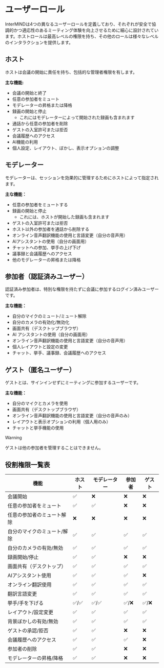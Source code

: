# ユーザーロール

InterMINDは4つの異なるユーザーロールを定義しており、それぞれが安全で協調的かつ適応性のあるミーティング体験を向上させるために細心に設計されています。ホストロールは最高レベルの権限を持ち、その他のロールは様々なレベルのインタラクションを提供します。

## ホスト

ホストは会議の開始に責任を持ち、包括的な管理者権限を有します。

**主な機能:**

- 会議の開始と終了
- 任意の参加者をミュート
- モデレーターの昇格または降格
- 録画の開始と停止
  - これにはモデレーターによって開始された録画も含まれます
- 通話から任意の参加者を削除
- ゲストの入室許可または拒否
- 会議履歴へのアクセス
- AI機能の利用
- 個人設定、レイアウト、ぼかし、表示オプションの調整

## モデレーター

モデレーターは、セッションを効果的に管理するためにホストによって指定されます。

**主な機能：**

- 任意の参加者をミュートする
- 録画の開始と停止
  - これには、ホストが開始した録画も含まれます
- ゲストの入室許可または拒否
- ホスト以外の参加者を通話から削除する
- オンライン音声翻訳機能の使用と言語変更（自分の音声用）
- AIアシスタントの使用（自分の画面用）
- チャットへの参加、挙手の上げ下げ
- 議事録と会議履歴へのアクセス
- 他のモデレーターの昇格または降格

## 参加者（認証済みユーザー）

認証済み参加者は、特別な権限を持たずに会議に参加するログイン済みユーザーです。

**主な機能：**

- 自分のマイクのミュート/ミュート解除
- 自分のカメラの有効化/無効化
- 画面共有（デスクトップブラウザ）
- AI アシスタントの使用（自分の画面用）
- オンライン音声翻訳機能の使用と言語変更（自分の音声用）
- 個人レイアウトと設定の変更
- チャット、挙手、議事録、会議履歴へのアクセス

## ゲスト（匿名ユーザー）

ゲストとは、サインインせずにミーティングに参加するユーザーです。

**主な機能：**

- 自分のマイクとカメラを使用
- 画面共有（デスクトップブラウザ）
- オンライン音声翻訳機能の使用と言語変更（自分の音声のみ）
- レイアウトと表示オプションの利用（個人用のみ）
- チャットと挙手機能の使用

> [!WARNING]
> ゲストは他の参加者を管理することはできません。

## 役割権限一覧表

| 機能                        | ホスト | モデレーター | 参加者 | ゲスト |
| --------------------------- | ------ | ------------ | ------ | ------ |
| 会議開始                    | ✅     | ❌           | ❌     | ❌     |
| 任意の参加者をミュート      | ✅     | ✅           | ❌     | ❌     |
| 任意の参加者のミュート解除  | ❌     | ❌           | ❌     | ❌     |
| 自分のマイクのミュート/解除 | ✅     | ✅           | ✅     | ✅     |
| 自分のカメラの有効/無効     | ✅     | ✅           | ✅     | ✅     |
| 録画開始/停止               | ✅     | ✅           | ❌     | ❌     |
| 画面共有（デスクトップ）    | ✅     | ✅           | ✅     | ✅     |
| AIアシスタント使用          | ✅     | ✅           | ✅     | ❌     |
| オンライン翻訳使用          | ✅     | ✅           | ✅     | ✅     |
| 翻訳言語変更                | ✅     | ✅           | ✅     | ✅     |
| 挙手/手を下げる             | ✅/✅  | ✅/✅        | ✅/❌  | ✅/❌  |
| レイアウト/設定変更         | ✅     | ✅           | ✅     | ✅     |
| 背景ぼかしの有効/無効       | ✅     | ✅           | ✅     | ✅     |
| ゲストの承認/拒否           | ✅     | ✅           | ❌     | ❌     |
| 会議履歴へのアクセス        | ✅     | ✅           | ✅     | ❌     |
| 参加者の削除                | ✅     | ✅           | ❌     | ❌     |
| モデレーターの昇格/降格     | ✅     | ✅           | ❌     | ❌     |